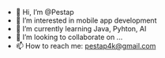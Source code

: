 - 👋 Hi, I’m @Pestap
- 👀 I’m interested in mobile app development
- 🌱 I’m currently learning Java, Pyhton, AI
- 💞️ I’m looking to collaborate on ...
- 📫 How to reach me: pestap4k@gmail.com

<!---
Pestap/Pestap is a ✨ special ✨ repository because its `README.md` (this file) appears on your GitHub profile.
You can click the Preview link to take a look at your changes.
--->
